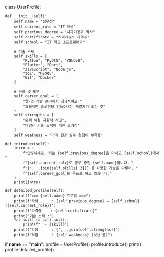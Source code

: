 class UserProfile:

    def __init__(self):
        self.name = "정우성"
        self.current_role = "IT 학생"
        self.previous_degree = "치과기공과 학사"
        self.certificate = "치과기공사 자격증"
        self.school = "IT 학교 소프트웨어과"
        
        # 기술 스택
        self.skills = [
            "Python", "PyQt5", "YOLOv8",     
            "Flutter", "Dart",               
            "JavaScript", "Node.js",         
            "SQL", "MySQL",                  
            "Git", "Docker"                   
        ]
        
        # 목표 및 포부
        self.career_goal = (
            "웹·앱 개발 분야에서 창의적이고 "
            "효율적인 솔루션을 만들어내는 개발자가 되는 것"
        )
        self.strengths = [ 
            "문제 해결 지향적 사고", 
            "다양한 기술 스택에 대한 호기심"
        ]
        self.weakness = "아직 현장 실무 경험이 부족함"

    def introduce(self):
        intro = (
            f"안녕하세요, 저는 {self.previous_degree}을 마치고 {self.school}에서 "
            f"{self.current_role}로 공부 중인 {self.name}입니다. "
            f"{', '.join(self.skills[:3])} 등 다양한 기술을 다루며, "
            f"{self.career_goal}을 목표로 하고 있습니다."
        )
        print(intro)

    def detailed_profile(self):
        print(f"=== {self.name} 프로필 ===")
        print(f"학력      : {self.previous_degree} → {self.school} ({self.current_role})")
        print(f"자격증    : {self.certificate}")
        print("기술 스택 :")
        for skill in self.skills:
            print(f"  - {skill}")
        print(f"강점      : {', '.join(self.strengths)}")
        print(f"약점      : {self.weakness} (보완 중)")

if __name__ == "__main__":
    profile = UserProfile()
    profile.introduce()
    print()                      
    profile.detailed_profile()
